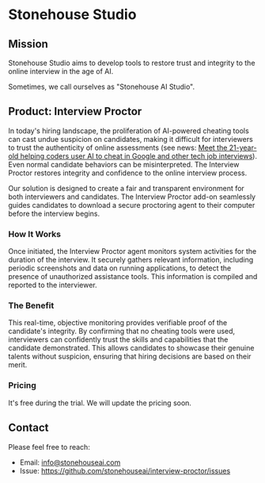 # Stonehouse Studio

## Mission

Stonehouse Studio aims to develop tools to restore trust and integrity to the online interview in the age of AI.

Sometimes, we call ourselves as "Stonehouse AI Studio".

## Product: Interview Proctor

In today's hiring landscape, the proliferation of AI-powered cheating tools can cast undue suspicion on candidates, making it difficult for interviewers to trust the authenticity of online assessments (see news: [Meet the 21-year-old helping coders user AI to cheat in Google and other tech job interviews](https://www.cnbc.com/2025/03/09/google-ai-interview-coder-cheat.html)). Even normal candidate behaviors can be misinterpreted. The Interview Proctor restores integrity and confidence to the online interview process.

Our solution is designed to create a fair and transparent environment for both interviewers and candidates. The Interview Proctor add-on seamlessly guides candidates to download a secure proctoring agent to their computer before the interview begins.

### How It Works

Once initiated, the Interview Proctor agent monitors system activities for the duration of the interview. It securely gathers relevant information, including periodic screenshots and data on running applications, to detect the presence of unauthorized assistance tools. This information is compiled and reported to the interviewer.

### The Benefit

This real-time, objective monitoring provides verifiable proof of the candidate's integrity. By confirming that no cheating tools were used, interviewers can confidently trust the skills and capabilities that the candidate demonstrated. This allows candidates to showcase their genuine talents without suspicion, ensuring that hiring decisions are based on their merit.

### Pricing

It's free during the trial. We will update the pricing soon. 

## Contact

Please feel free to reach:

*  Email: info@stonehouseai.com
*  Issue: https://github.com/stonehouseai/interview-proctor/issues
